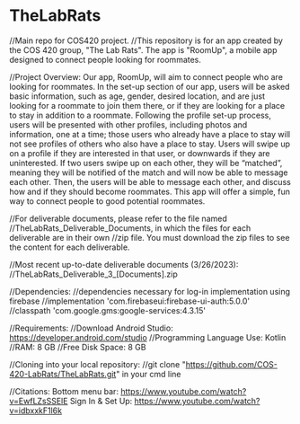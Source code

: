 # TheLabRats
//Main repo for COS420 project.
//This repository is for an app created by the COS 420 group, "The Lab Rats". The app is "RoomUp", a mobile app designed to connect people looking for roommates. 

//Project Overview: Our app, RoomUp, will aim to connect people who are looking for roommates. In the set-up section of our app, users will be asked basic information, such as age, gender, desired location, and are just looking for a roommate to join them there, or if they are looking for a place to stay in addition to a roommate. Following the profile set-up process, users will be presented with other profiles, including photos and information, one at a time; those users who already have a place to stay will not see profiles of others who also have a place to stay. Users will swipe up on a profile if they are interested in that user, or downwards if they are uninterested. If two users swipe up on each other, they will be “matched”, meaning they will be notified of the match and will now be able to message each other. Then, the users will be able to message each other, and discuss how and if they should become roommates. This app will offer a simple, fun way to connect people to good potential roommates.

//For deliverable documents, please refer to the file named //TheLabRats_Deliverable_Documents, in which the files for each deliverable are in their own //zip file. You must download the zip files to see the content for each deliverable.

//Most recent up-to-date deliverable documents (3/26/2023): //TheLabRats_Deliverable_3_[Documents].zip

//Dependencies: 
//dependencies necessary for log-in implementation using firebase
//implementation 'com.firebaseui:firebase-ui-auth:5.0.0'
//classpath 'com.google.gms:google-services:4.3.15'

//Requirements:
//Download Android Studio: https://developer.android.com/studio
//Programming Language Use: Kotlin
//RAM: 8 GB
//Free Disk Space: 8 GB 

//Cloning into your local repository:
//git clone "https://github.com/COS-420-LabRats/TheLabRats.git" in your cmd line

//Citations: 
Bottom menu bar: https://www.youtube.com/watch?v=EwfLZsSSElE
Sign In & Set Up: https://www.youtube.com/watch?v=idbxxkF1l6k


 
